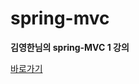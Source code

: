 # spring-mvc

**김영한님의 spring-MVC 1 강의**

[바로가기](https://www.inflearn.com/course/%EC%8A%A4%ED%94%84%EB%A7%81-mvc-1/dashboard)
